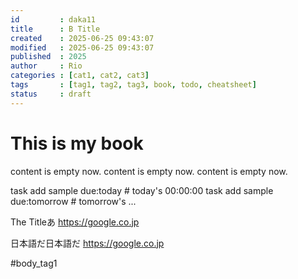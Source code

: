 ```yaml
---
id         : daka11
title      : B Title
created    : 2025-06-25 09:43:07
modified   : 2025-06-25 09:43:07
published  : 2025
author     : Rio
categories : [cat1, cat2, cat3]
tags       : [tag1, tag2, tag3, book, todo, cheatsheet]
status     : draft
---
```


# This is my book

content is empty now.
content is empty now.
content is empty now.

task add sample due:today # today's 00:00:00
task add sample due:tomorrow # tomorrow's ...

The Titleあ
https://google.co.jp

日本語だ日本語だ
https://google.co.jp

#body_tag1

